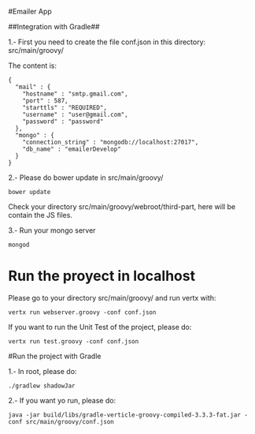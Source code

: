
#Emailer App

##Integration with Gradle##

1.- First you need to create the file conf.json in this directory: src/main/groovy/

The content is:
```
{
  "mail" : {
    "hostname" : "smtp.gmail.com",
    "port" : 587,
    "starttls" : "REQUIRED",
    "username" : "user@gmail.com",
    "password" : "password"
  },
  "mongo" : {
    "connection_string" : "mongodb://localhost:27017",
    "db_name" : "emailerDevelop"
  }
}
```
2.- Please do bower update in src/main/groovy/
```
bower update
```
Check your directory src/main/groovy/webroot/third-part, here will be contain the JS files.

3.- Run your mongo server
```
mongod
```

# Run the proyect in localhost

Please go to your directory src/main/groovy/ and run vertx with:
```
vertx run webserver.groovy -conf conf.json
```

If you want to run the Unit Test of the project, please do:
```
vertx run test.groovy -conf conf.json
```

#Run the project with Gradle

1.- In root, please do:
```
./gradlew shadowJar
```
2.- If you want yo run, please do:
```
java -jar build/libs/gradle-verticle-groovy-compiled-3.3.3-fat.jar -conf src/main/groovy/conf.json

```




